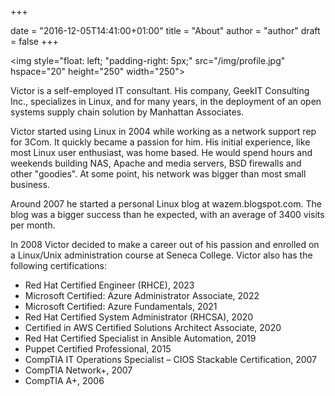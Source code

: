 +++

date = "2016-12-05T14:41:00+01:00"
title = "About"
author = "author"
draft = false
+++

<img style="float: left; "padding-right: 5px;" src="/img/profile.jpg" hspace="20" height="250" width="250">

Victor is a self-employed IT consultant. His company, GeekIT Consulting Inc., specializes in Linux, and for many years, in the deployment of an open systems supply chain solution by Manhattan Associates.

Victor started using Linux in 2004 while working as a network support rep for 3Com. It quickly became a passion for him. His initial experience, like most Linux user enthusiast, was home based. He would spend hours and weekends building NAS, Apache and media servers, BSD firewalls and other "goodies". At some point, his network was bigger than most small business.

Around 2007 he started a personal Linux blog at wazem.blogspot.com. The blog was a bigger success than he expected, with an average of 3400 visits per month.

In 2008 Victor decided to make a career out of his passion and enrolled on a Linux/Unix administration course at Seneca College. Victor also has the following certifications:

+ Red Hat Certified Engineer (RHCE), 2023
+ Microsoft Certified: Azure Administrator Associate, 2022
+ Microsoft Certified: Azure Fundamentals, 2021
+ Red Hat Certified System Administrator (RHCSA), 2020
+ Certified in AWS Certified Solutions Architect Associate, 2020
+ Red Hat Certified Specialist in Ansible Automation, 2019
+ Puppet Certified Professional, 2015
+ CompTIA IT Operations Specialist – CIOS Stackable Certification, 2007
+ CompTIA Network+, 2007
+ CompTIA A+, 2006
